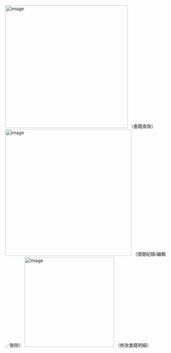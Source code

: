 <img width="382" alt="image" src="https://github.com/user-attachments/assets/e79e5c25-8261-48fd-8d30-41586554c414">
（書籍查詢）
<img width="394" alt="image" src="https://github.com/user-attachments/assets/381fda82-6f40-4315-8bed-763280be95be">
（借閱紀錄/編輯／刪除）
<img width="280" alt="image" src="https://github.com/user-attachments/assets/893b246a-9587-4a8f-b493-262866989e26">
（修改書籍明細）
